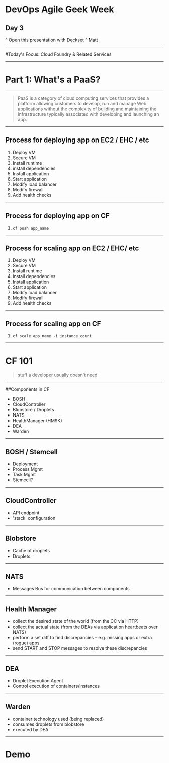 # DevOps Agile Geek Week
## Day 3

^ Open this presentation with [Deckset](http://www.decksetapp.com/)
^ Matt

---

#Today's Focus: Cloud Foundry & Related Services

---

# Part 1: What's a PaaS?

---

>PaaS is a category of cloud computing services that provides a platform allowing customers to develop, run and manage Web applications without the complexity of building and maintaining the infrastructure typically associated with developing and launching an app.

---

## Process for deploying app on EC2 / EHC / etc

1. Deploy VM
2. Secure VM
2. Install runtime
3. install dependencies
4. Install application
5. Start application
6. Modify load balancer
7. Modify firewall
8. Add health checks

---

## Process for deploying app on CF

1. `cf push app_name`

---

## Process for scaling app on EC2 / EHC/ etc

1. Deploy VM
2. Secure VM
2. Install runtime
3. install dependencies
4. Install application
5. Start application
6. Modify load balancer
7. Modify firewall
8. Add health checks

---

## Process for scaling app on CF

1. `cf scale app_name -i instance_count`

---

# CF 101

>stuff a developer usually doesn't need

---

##Components in CF

* BOSH
* CloudController
* Blobstore / Droplets
* NATS
* HealthManager (HM9K)
* DEA
* Warden

---

## BOSH / Stemcell

* Deployment
* Process Mgmt
* Task Mgmt
* Stemcell?
---

## CloudController

* API endpoint
* 'stack' configuration

---

## Blobstore

* Cache of droplets
* Droplets

---

## NATS

* Messages Bus for communication between components

---

## Health Manager

* collect the desired state of the world (from the CC via HTTP)
* collect the actual state (from the DEAs via application heartbeats over NATS)
* perform a set diff to find discrepancies – e.g. missing apps or extra (rogue) apps
* send START and STOP messages to resolve these discrepancies

---

## DEA

* Droplet Execution Agent
* Control execution of containers/instances

---

## Warden

* container technology used (being replaced)
* consumes droplets from blobstore
* executed by DEA

---

# Demo
